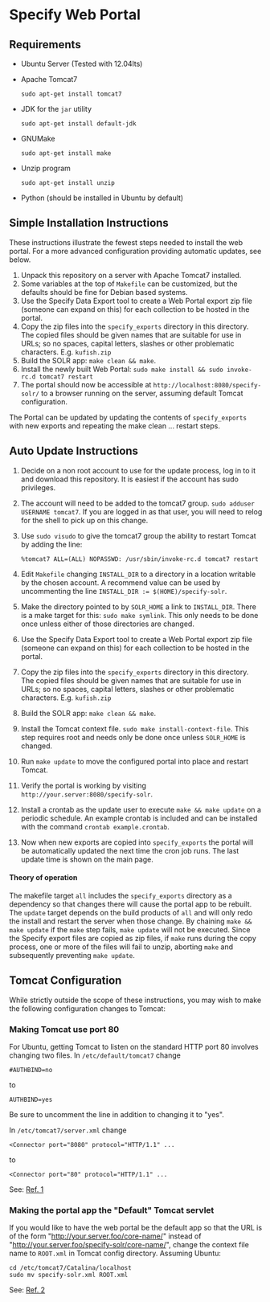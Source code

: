 Specify Web Portal
==================

Requirements
------------

* Ubuntu Server (Tested with 12.04lts)

* Apache Tomcat7

    `sudo apt-get install tomcat7`

* JDK for the `jar` utility

    `sudo apt-get install default-jdk`

* GNUMake

    `sudo apt-get install make`

* Unzip program

    `sudo apt-get install unzip`

* Python (should be installed in Ubuntu by default)

Simple Installation Instructions
-------------------------

These instructions illustrate the fewest steps needed to install the
web portal. For a more advanced configuration providing automatic
updates, see below.

1. Unpack this repository on a server with Apache Tomcat7 installed.
1. Some variables at the top of `Makefile` can be customized, but the
   defaults should be fine for Debian based systems.
1. Use the Specify Data Export tool to create a Web Portal export zip
   file (someone can expand on this) for each collection to be hosted
   in the portal.
1. Copy the zip files into the `specify_exports` directory in this
   directory. The copied files should be given names that are
   suitable for use in URLs; so no spaces, capital letters, slashes or
   other problematic characters. E.g. `kufish.zip`
1. Build the SOLR app: `make clean && make`.
1. Install the newly built Web Portal: `sudo make install && sudo
   invoke-rc.d tomcat7 restart`
1. The portal should now be accessible at
   `http://localhost:8080/specify-solr/` to a browser running on the
   server, assuming default Tomcat configuration.

The Portal can be updated by updating the contents of
`specify_exports` with new exports and repeating the make clean
... restart steps.

Auto Update Instructions
------------------------

1. Decide on a non root account to use for the update process, log in
   to it and download this repository. It is easiest if the account
   has sudo privileges.
1. The account will need to be added to the tomcat7 group. `sudo
   adduser USERNAME tomcat7`. If you are logged in as that user, you
   will need to relog for the shell to pick up on this change.
1. Use `sudo visudo` to give the tomcat7 group the ability to restart
   Tomcat by adding the line:

    `%tomcat7 ALL=(ALL) NOPASSWD: /usr/sbin/invoke-rc.d tomcat7 restart`

1. Edit `Makefile` changing `INSTALL_DIR` to a directory in a location
   writable by the chosen account. A recommend value can be used by
   uncommenting the line `INSTALL_DIR := $(HOME)/specify-solr`.
1. Make the directory pointed to by `SOLR_HOME` a link to
   `INSTALL_DIR`. There is a make target for this: `sudo make
   symlink`. This only needs to be done once unless either of those
   directories are changed.
1. Use the Specify Data Export tool to create a Web Portal export zip
   file (someone can expand on this) for each collection to be hosted
   in the portal.
1. Copy the zip files into the `specify_exports` directory in this
   directory. The copied files should be given names that are
   suitable for use in URLs; so no spaces, capital letters, slashes or
   other problematic characters. E.g. `kufish.zip`
1. Build the SOLR app: `make clean && make`.
1. Install the Tomcat context file. `sudo make
   install-context-file`. This step requires root and needs only be
   done once unless `SOLR_HOME` is changed.
1. Run `make update` to move the configured portal into place and
   restart Tomcat.
1. Verify the portal is working by visiting
   `http://your.server:8080/specify-solr`.
1. Install a crontab as the update user to execute `make && make
   update` on a periodic schedule. An example crontab is included and
   can be installed with the command `crontab example.crontab`.
1. Now when new exports are copied into `specify_exports` the portal
   will be automatically updated the next time the cron job runs. The
   last update time is shown on the main page.

#### Theory of operation

The makefile target `all` includes the `specify_exports` directory as
a dependency so that changes there will cause the portal app to be
rebuilt. The `update` target depends on the build products of `all`
and will only redo the install and restart the server when those
change. By chaining `make && make update` if the `make` step fails,
`make update` will not be executed. Since the Specify export files are
copied as zip files, if `make` runs during the copy process, one or
more of the files will fail to unzip, aborting `make` and subsequently
preventing `make update`.

Tomcat Configuration
--------------------

While strictly outside the scope of these instructions, you may
wish to make the following configuration changes to Tomcat:

### Making Tomcat use port 80

For Ubuntu, getting Tomcat to listen on the standard HTTP port 80
involves changing two files. In `/etc/default/tomcat7` change
```
#AUTHBIND=no
```
to
```
AUTHBIND=yes
```

Be sure to uncomment the
line in addition to changing it to "yes".

In `/etc/tomcat7/server.xml` change
```
<Connector port="8080" protocol="HTTP/1.1" ...
```
to
```
<Connector port="80" protocol="HTTP/1.1" ...
```

See: [Ref. 1](http://thelowedown.wordpress.com/2010/08/17/tomcat-6-binding-to-a-privileged-port-on-debianubuntu/)


### Making the portal app the "Default" Tomcat servlet

If you would like to have the web portal be the default app so that
the URL is of the form "http://your.server.foo/core-name/" instead of
"http://your.server.foo/specify-solr/core-name/", change the context
file name to `ROOT.xml` in Tomcat config directory. Assuming Ubuntu:

```
cd /etc/tomcat7/Catalina/localhost
sudo mv specify-solr.xml ROOT.xml
```

See: [Ref. 2](http://wiki.apache.org/tomcat/HowTo#How_do_I_make_my_web_application_be_the_Tomcat_default_application.3F)

